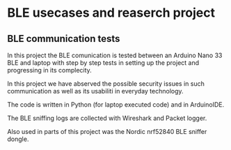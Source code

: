 # BLE usecases and reaserch project

## BLE communication tests 

In this project the BLE comunication is tested between an Arduino Nano 33 BLE and laptop with step by step tests in setting up the project and progressing in its complecity.

In this project we have abserved the possible security issues in such communication as well as its usabiliti in everyday technology.

The code is written in Python (for laptop executed code) and in ArduinoIDE.

The BLE sniffing logs are collected with Wireshark and Packet logger.

Also used in parts of this project was the Nordic nrf52840 BLE sniffer dongle.